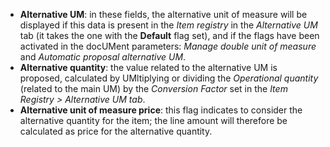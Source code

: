 - **Alternative UM**: in these fields, the alternative unit of measure will be displayed if this data is present in the *Item registry* in the *Alternative UM* tab (it takes the one with the **Default** flag set), and if the flags have been activated in the docUMent parameters: *Manage double unit of measure* and *Automatic proposal alternative UM*.
- **Alternative quantity**: the value related to the alternative UM is proposed, calculated by UMltiplying or dividing the *Operational quantity* (related to the main UM) by the *Conversion Factor* set in the *Item Registry > Alternative UM tab*.
- **Alternative unit of measure price**: this flag indicates to consider the alternative quantity for the item; the line amount will therefore be calculated as price for the alternative quantity.
